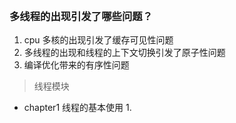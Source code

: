 <br>


### 多线程的出现引发了哪些问题？
1. cpu 多核的出现引发了缓存可见性问题
2. 多线程的出现和线程的上下文切换引发了原子性问题
3. 编译优化带来的有序性问题

> 线程模块
* chapter1 线程的基本使用
    1. 
    


    

